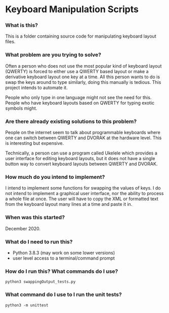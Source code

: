 # Keyboard Manipulation Scripts
### What is this?
This is a folder containing source code for manipulating keyboard layout files.

### What problem are you trying to solve?
Often a person who does not use the most popular kind of keyboard layout (QWERTY) is forced to either use a QWERTY based layout or make a derivative keyboard layout one key at a time. All this person wants to do is swap the keys around to type similarly, doing this manually is tedious. This project intends to automate it.

People who only type in one language might not see the need for this. People who have keyboard layouts based on QWERTY for typing exotic symbols might.

### Are there already existing solutions to this problem?
People on the internet seem to talk about programmable keyboards where one can switch between QWERTY and DVORAK at the hardware level. This is interesting but expensive.

Technically, a person can use a program called Ukelele which provides a user interface for editing keyboard layouts, but it does not have a single button way to convert keyboard layouts between QWERTY and DVORAK.

### How much do you intend to implement?
I intend to implement some functions for swapping the values of keys. I do not intend to implement a graphical user interface, nor the ability to process a whole file at once. The user will have to copy the XML or formatted text from the keyboard layout many lines at a time and paste it in.

### When was this started?
December 2020.

### What do I need to run this?
- Python 3.8.3 (may work on some lower versions)
- user level access to a terminal/command prompt

### How do I run this? What commands do I use?
`python3 swappingOutput_tests.py`

### What command do I use to I run the unit tests?
`python3 -m unittest`
